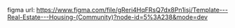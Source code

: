 figma url: https://www.figma.com/file/gReri4HqFRsQ7dx8Pn1isj/Template---Real-Estate---Housing-(Community)?node-id=5%3A238&mode=dev